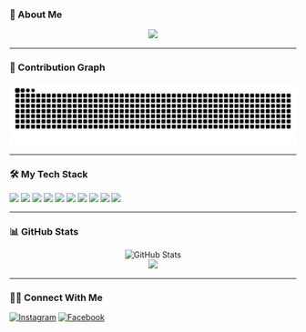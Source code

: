 <!-- Typing SVG -->

### 👤 About Me
<p align="center">
  <img src="https://readme-typing-svg.demolab.com/?lines=Hi+there!+I'm+Stiffen+De+Castro;A+passionate+Software+Engineer;I+love+building+cool+stuff&font=Fira+Code&center=true&width=440&height=45&color=00FFCC&vCenter=true&pause=1000&size=22" />
</p>

---

### 🐍 Contribution Graph

![Snake animation](https://raw.githubusercontent.com/722stiffen/722stiffen/output/github-contribution-grid-snake-dark.svg)

---

### 🛠️ My Tech Stack

<p align="left">
  <img src="https://img.shields.io/badge/Laravel-FF2D20?style=for-the-badge&logo=laravel&logoColor=white"/>
  <img src="https://img.shields.io/badge/Blade-FF2D20?style=for-the-badge&logo=laravel&logoColor=white"/>
  <img src="https://img.shields.io/badge/PHP-777BB4?style=for-the-badge&logo=php&logoColor=white"/>
  <img src="https://img.shields.io/badge/Tailwind_CSS-38B2AC?style=for-the-badge&logo=tailwind-css&logoColor=white"/>
  <img src="https://img.shields.io/badge/JavaScript-F7DF1E?style=for-the-badge&logo=javascript&logoColor=black"/>
  <img src="https://img.shields.io/badge/HTML5-E34F26?style=for-the-badge&logo=html5&logoColor=white"/>
  <img src="https://img.shields.io/badge/CSS3-1572B6?style=for-the-badge&logo=css3&logoColor=white"/>
  <img src="https://img.shields.io/badge/MySQL-4479A1?style=for-the-badge&logo=mysql&logoColor=white"/>
  <img src="https://img.shields.io/badge/Docker-2496ED?style=for-the-badge&logo=docker&logoColor=white"/>
  <img src="https://img.shields.io/badge/GitHub-181717?style=for-the-badge&logo=github&logoColor=white"/>
</p>

---

### 📊 GitHub Stats

<div align="center">
  <img src="https://github-readme-stats.vercel.app/api?username=722stiffen&show_icons=true&theme=radical" alt="GitHub Stats" />
  <br />
  <img src="https://github-readme-streak-stats.herokuapp.com?user=722stiffen&theme=radical&date_format=M%20j%5B%2C%20Y%5D" />
</div>

---

### 👨‍💻 Connect With Me

[![Instagram](https://img.shields.io/badge/Instagram-0D1117?style=for-the-badge&logo=instagram&logoColor=white&labelColor=0D1117)](https://instagram.com/ehmyazxll)
[![Facebook](https://img.shields.io/badge/Facebook-0D1117?style=for-the-badge&logo=facebook&logoColor=white&labelColor=0D1117)](https://facebook.com/0xkhrystoffer.eth)

